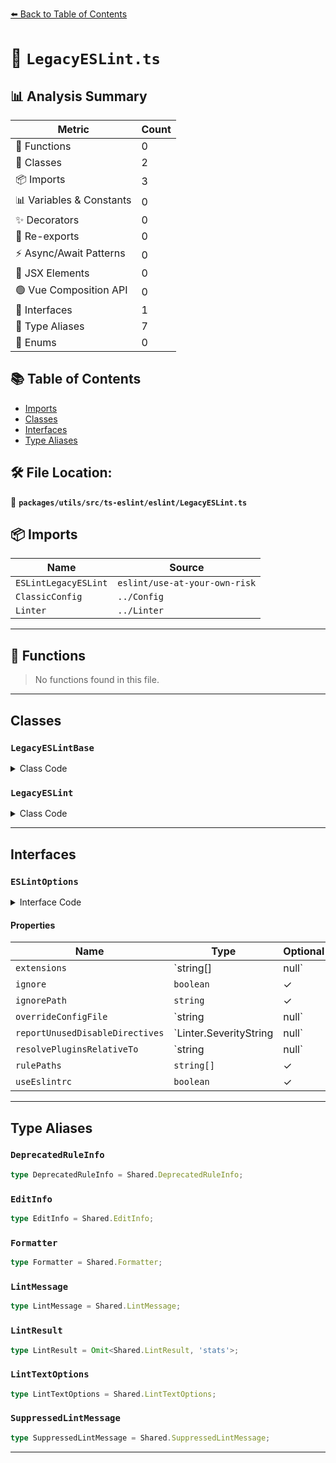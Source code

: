 [⬅️ Back to Table of Contents](../../../../../index.md)

# 📄 `LegacyESLint.ts`

## 📊 Analysis Summary

| Metric | Count |
|--------|-------|
| 🔧 Functions | 0 |
| 🧱 Classes | 2 |
| 📦 Imports | 3 |
| 📊 Variables & Constants | 0 |
| ✨ Decorators | 0 |
| 🔄 Re-exports | 0 |
| ⚡ Async/Await Patterns | 0 |
| 💠 JSX Elements | 0 |
| 🟢 Vue Composition API | 0 |
| 📐 Interfaces | 1 |
| 📑 Type Aliases | 7 |
| 🎯 Enums | 0 |

## 📚 Table of Contents

- [Imports](#imports)
- [Classes](#classes)
- [Interfaces](#interfaces)
- [Type Aliases](#type-aliases)

## 🛠️ File Location:
📂 **`packages/utils/src/ts-eslint/eslint/LegacyESLint.ts`**

## 📦 Imports

| Name | Source |
|------|--------|
| `ESLintLegacyESLint` | `eslint/use-at-your-own-risk` |
| `ClassicConfig` | `../Config` |
| `Linter` | `../Linter` |


---

## 🔧 Functions

> No functions found in this file.


---

## Classes

### `LegacyESLintBase`

<details><summary>Class Code</summary>

```ts
declare class LegacyESLintBase extends Shared.ESLintBase<
  ClassicConfig.Config,
  LegacyESLint.ESLintOptions
> {
  static readonly configType: 'eslintrc';
}
```
</details>

### `LegacyESLint`

<details><summary>Class Code</summary>

```ts
export class LegacyESLint extends (ESLintLegacyESLint as typeof LegacyESLintBase) {}
```
</details>


---

## Interfaces

### `ESLintOptions`

<details><summary>Interface Code</summary>

```ts
export interface ESLintOptions
    extends Shared.ESLintOptions<ClassicConfig.Config> {
    /**
     * If you pass directory paths to the eslint.lintFiles() method, ESLint checks the files in those directories that
     * have the given extensions. For example, when passing the src/ directory and extensions is [".js", ".ts"], ESLint
     * will lint *.js and *.ts files in src/. If extensions is null, ESLint checks *.js files and files that match
     * overrides[].files patterns in your configuration.
     * Note: This option only applies when you pass directory paths to the eslint.lintFiles() method.
     * If you pass glob patterns, ESLint will lint all files matching the glob pattern regardless of extension.
     */
    extensions?: string[] | null;
    /**
     * If false is present, the eslint.lintFiles() method doesn't respect `.eslintignore` files in your configuration.
     * @default true
     */
    ignore?: boolean;
    /**
     * The path to a file ESLint uses instead of `$CWD/.eslintignore`.
     * If a path is present and the file doesn't exist, this constructor will throw an error.
     */
    ignorePath?: string;
    /**
     * The path to a configuration file, overrides all configurations used with this instance.
     * The options.overrideConfig option is applied after this option is applied.
     */
    overrideConfigFile?: string | null;
    /**
     * The severity to report unused eslint-disable directives.
     * If this option is a severity, it overrides the reportUnusedDisableDirectives setting in your configurations.
     */
    reportUnusedDisableDirectives?: Linter.SeverityString | null;
    /**
     * The path to a directory where plugins should be resolved from.
     * If null is present, ESLint loads plugins from the location of the configuration file that contains the plugin
     * setting.
     * If a path is present, ESLint loads all plugins from there.
     */
    resolvePluginsRelativeTo?: string | null;
    /**
     * An array of paths to directories to load custom rules from.
     */
    rulePaths?: string[];
    /**
     * If false is present, ESLint doesn't load configuration files (.eslintrc.* files).
     * Only the configuration of the constructor options is valid.
     */
    useEslintrc?: boolean;
  }
```
</details>

#### Properties

| Name | Type | Optional | Description |
|------|------|----------|-------------|
| `extensions` | `string[] | null` | ✓ |  |
| `ignore` | `boolean` | ✓ |  |
| `ignorePath` | `string` | ✓ |  |
| `overrideConfigFile` | `string | null` | ✓ |  |
| `reportUnusedDisableDirectives` | `Linter.SeverityString | null` | ✓ |  |
| `resolvePluginsRelativeTo` | `string | null` | ✓ |  |
| `rulePaths` | `string[]` | ✓ |  |
| `useEslintrc` | `boolean` | ✓ |  |


---

## Type Aliases

### `DeprecatedRuleInfo`

```ts
type DeprecatedRuleInfo = Shared.DeprecatedRuleInfo;
```

### `EditInfo`

```ts
type EditInfo = Shared.EditInfo;
```

### `Formatter`

```ts
type Formatter = Shared.Formatter;
```

### `LintMessage`

```ts
type LintMessage = Shared.LintMessage;
```

### `LintResult`

```ts
type LintResult = Omit<Shared.LintResult, 'stats'>;
```

### `LintTextOptions`

```ts
type LintTextOptions = Shared.LintTextOptions;
```

### `SuppressedLintMessage`

```ts
type SuppressedLintMessage = Shared.SuppressedLintMessage;
```


---